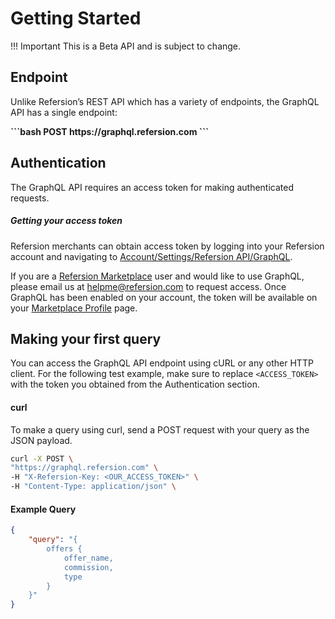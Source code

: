 # Getting Started

!!! Important
    This is a Beta API and is subject to change.

## Endpoint

Unlike Refersion’s REST API which has a variety of endpoints, the GraphQL API has a single endpoint:

<b>
```bash
POST https://graphql.refersion.com
```
</b>

## Authentication
The GraphQL API requires an access token for making authenticated requests.



##### Getting your access token 

Refersion merchants can obtain access token by logging into your Refersion account and navigating to [Account/Settings/Refersion API/GraphQL](https://www.refersion.com/base/settings/integrations/api). 

If you are a [Refersion Marketplace](https://marketplace.refersion.com/) user and would like to use GraphQL, please email us at [helpme@refersion.com](mailto:helpme@refersion.com) to request access. Once GraphQL has been enabled on your account, the token will be available on your [Marketplace Profile](https://marketplace.refersion.com/profile) page.

## Making your first query
You can access the GraphQL API endpoint using cURL or any other HTTP client. For the following test example, make sure to replace `<ACCESS_TOKEN>` with the token you obtained from the Authentication section.  


#### curl
To make a query using curl, send a POST request with your query as the JSON payload.

```bash
curl -X POST \
"https://graphql.refersion.com" \
-H "X-Refersion-Key: <OUR_ACCESS_TOKEN>" \
-H "Content-Type: application/json" \
```


#### Example Query
```json
{
	"query": "{  
	 	offers { 
	 	 	offer_name, 
	 	 	commission, 
	 	 	type 
	 	} 
	}"
}
```